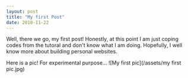 ```yaml
---
layout: post
title: "My first Post"
date: 2018-11-22
---
```


Well, there we go, my first post! Honestly, at this point I am just coping codes from the tutoral and don't know what I am doing. Hopefully,
I well know more about building personal websites. 

Here is a pic! For experimental purpose...
![My first pic](/assets/my first pic.jpg)
